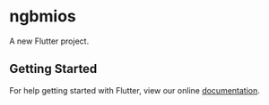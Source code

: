 # ngbmios

A new Flutter project.

## Getting Started

For help getting started with Flutter, view our online
[documentation](http://flutter.io/).
